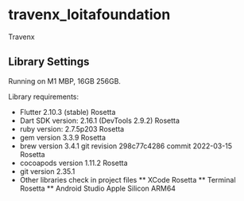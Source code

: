 # travenx_loitafoundation

Travenx

## Library Settings

Running on M1 MBP, 16GB 256GB.

Library requirements:
* Flutter 2.10.3 (stable) Rosetta
* Dart SDK version: 2.16.1 (DevTools 2.9.2) Rosetta
* ruby version: 2.7.5p203 Rosetta
* gem version 3.3.9 Rosetta
* brew version 3.4.1 git revision 298c77c4286 commit 2022-03-15 Rosetta
* cocoapods version 1.11.2 Rosetta
* git version 2.35.1
* Other libraries check in project files
** XCode Rosetta
** Terminal Rosetta
** Android Studio Apple Silicon ARM64

